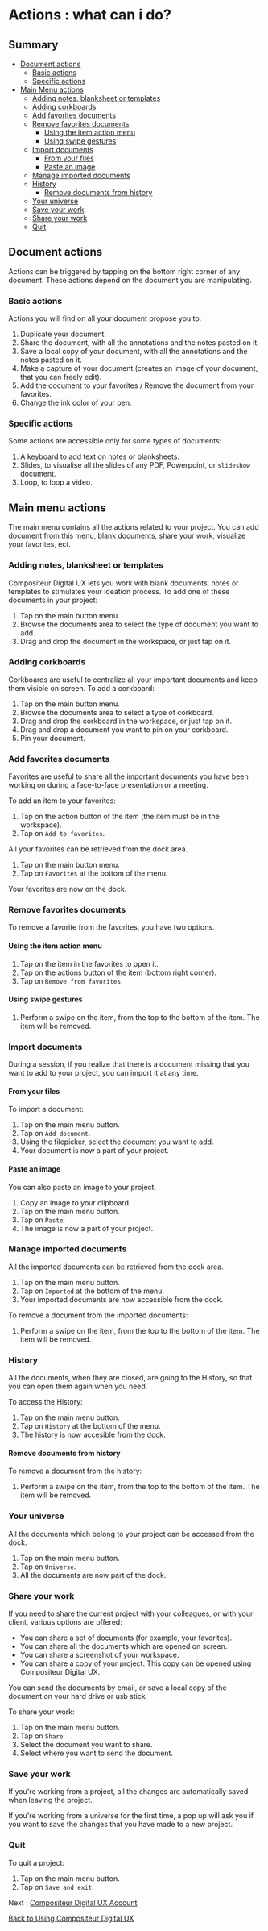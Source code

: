 # Actions : what can i do?

## Summary

* [Document actions](#document-actions)
  * [Basic actions](#basic-actions)
  * [Specific actions](#specific-actions)
* [Main Menu actions](#main-menu-actions) 
  * [Adding notes, blanksheet or templates](#adding-notes-blanksheet-or-templates)
  * [Adding corkboards](#adding-corkboards)
  * [Add favorites documents](#add-favorites-documents)
  * [Remove favorites documents](#remove-favorites-documents)
    * [Using the item action menu](#using-the-item-action-menu)
    * [Using swipe gestures](#using-swipe-gestures)
  * [Import documents](#import-documents)
    * [From your files](#from-your-files)
    * [Paste an image](#paste-an-image)
  * [Manage imported documents](#manage-imported-documents)
  * [History](#history)
    * [Remove documents from history](#remove-documents-from-history)
  * [Your universe](#your-universe)
  * [Save your work](#save-your-work)
  * [Share your work](#share-your-work)
  * [Quit](#quit)

## Document actions

Actions can be triggered by tapping on the bottom right corner of any document. These actions depend on the document you are manipulating.

### Basic actions

Actions you will find on all your document propose you to:
1. Duplicate your document.
1. Share the document, with all the annotations and the notes pasted on it.
1. Save a local copy of your document, with all the annotations and the notes pasted on it.
1. Make a capture of your document (creates an image of your document, that you can freely edit).
1. Add the document to your favorites / Remove the document from your favorites.
1. Change the ink color of your pen.

### Specific actions

Some actions are accessible only for some types of documents:
1. A keyboard to add text on notes or blanksheets.
1. Slides, to visualise all the slides of any PDF, Powerpoint, or `slideshow` document.
1. Loop, to loop a video.

## Main menu actions

The main menu contains all the actions related to your project. You can add document from this menu, blank documents, share your work, visualize your favorites, ect.

### Adding notes, blanksheet or templates

Compositeur Digital UX lets you work with blank documents, notes or templates to stimulates your ideation process.
To add one of these documents in your project:

1. Tap on the main button menu.
1. Browse the documents area to select the type of document you want to add.
1. Drag and drop the document in the workspace, or just tap on it.

### Adding corkboards 

Corkboards are useful to centralize all your important documents and keep them visible on screen.
To add a corkboard:
1. Tap on the main button menu.
1. Browse the documents area to select a type of corkboard.
1. Drag and drop the corkboard in the workspace, or just tap on it.
1. Drag and drop a document you want to pin on your corkboard.
1. Pin your document.

### Add favorites documents

Favorites are useful to share all the important documents you have been working on during a face-to-face presentation or a meeting.

To add an item to your favorites:
1. Tap on the action button of the item (the item must be in the workspace).
1. Tap on `Add to favorites`.

All your favorites can be retrieved from the dock area.

1. Tap on the main button menu.
1. Tap on `Favorites` at the bottom of the menu.

Your favorites are now on the dock.

### Remove favorites documents

To remove a favorite from the favorites, you have two options.

#### Using the item action menu

1. Tap on the item in the favorites to open it. 
1. Tap on the actions button of the item (bottom right corner).
1. Tap on `Remove from favorites`.

#### Using swipe gestures

1. Perform a swipe on the item, from the top to the bottom of the item. The item will be removed.

### Import documents

During a session, if you realize that there is a document missing that you want to add to your project, you can import it at any time.

#### From your files

To import a document:
1. Tap on the main menu button.
1. Tap on `Add document`.
1. Using the filepicker, select the document you want to add.
1. Your document is now a part of your project.

#### Paste an image

You can also paste an image to your project.
1. Copy an image to your clipboard. 
1. Tap on the main menu button.
1. Tap on `Paste`.
1. The image is now a part of your project.

### Manage imported documents

All the imported documents can be retrieved from the dock area.

1. Tap on the main menu button.
1. Tap on `Imported` at the bottom of the menu.
1. Your imported documents are now accessible from the dock.

To remove a document from the imported documents:
1. Perform a swipe on the item, from the top to the bottom of the item. The item will be removed.

### History

All the documents, when they are closed, are going to the History, so that you can open them again when you need.

To access the History:
1. Tap on the main menu button.
1. Tap on `History` at the bottom of the menu.
1. The history is now accesible from the dock.

#### Remove documents from history

To remove a document from the history:
1. Perform a swipe on the item, from the top to the bottom of the item. The item will be removed.

### Your universe

All the documents which belong to your project can be accessed from the dock.

1. Tap on the main menu button.
1. Tap on `Universe`.
1. All the documents are now part of the dock.

### Share your work

If you need to share the current project with your colleagues, or with your client, various options are offered: 
* You can share a set of documents (for example, your favorites).
* You can share all the documents which are opened on screen.
* You can share a screenshot of your workspace.
* You can share a copy of your project. This copy can be opened using Compositeur Digital UX.

You can send the documents by email, or save a local copy of the document on your hard drive or usb stick.

To share your work:
1. Tap on the main menu button.
1. Tap on `Share`
1. Select the document you want to share.
1. Select where you want to send the document.

### Save your work

If you're working from a project, all the changes are automatically saved when leaving the project.

If you're working from a universe for the first time, a pop up will ask you if you want to save the changes that you have made to a new project.

### Quit

To quit a project:
1. Tap on the main menu button.
1. Tap on `Save and exit`.

Next : [Compositeur Digital UX Account](account.md)

[Back to Using Compositeur Digital UX](index.md)
